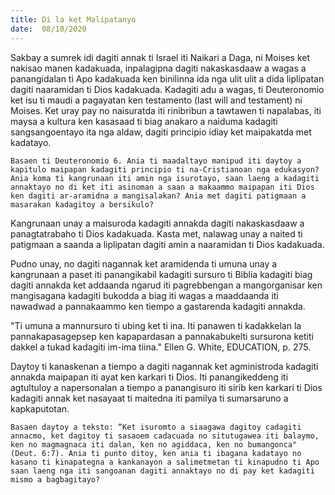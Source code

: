 ```yaml
---
title: Di la ket Malipatanyo
date:  08/10/2020
---
```


Sakbay a sumrek idi dagiti annak ti Israel iti Naikari a Daga, ni Moises ket nakisao manen kadakuada, inpalagipna dagiti nakaskasdaaw a wagas a panangidalan ti Apo kadakuada ken binilinna ida nga ulit ulit a dida liplipatan dagiti naaramidan ti Dios kadakuada. Kadagiti adu a wagas, ti Deuteronomio ket isu ti maudi a pagayatan ken testamento (last will and testament) ni Moises. Ket uray pay no naisuratda iti rinibribun a tawtawen ti napalabas, iti maysa a kultura ken kasasaad ti biag anakaro a naiduma kadagiti sangsangoentayo ita nga aldaw, dagiti principio idiay ket maipakatda met kadatayo.

`Basaen ti Deuteronomio 6. Ania ti maadaltayo manipud iti daytoy a kapitulo maipapan kadagiti principio ti na-Cristianoan nga edukasyon? Ania koma ti kangrunaan iti amin nga isurotayo, saan laeng a kadagiti annaktayo no di ket iti asinoman a saan a makaammo maipapan iti Dios ken dagiti ar-aramidna a mangisalakan? Ania met dagiti patigmaan a masarakan kadagitoy a bersikulo?`

Kangrunaan unay a maisuroda kadagiti annakda dagiti nakaskasdaaw a panagtatrabaho ti Dios kadakuada. Kasta met, nalawag unay a naited ti patigmaan a saanda a liplipatan dagiti amin a naaramidan ti Dios kadakuada.

Pudno unay, no dagiti nagannak ket aramidenda ti umuna unay a kangrunaan a paset iti panangikabil kadagiti sursuro ti Biblia kadagiti biag dagiti annakda ket addaanda ngarud iti pagrebbengan a mangorganisar ken mangisagana kadagiti bukodda a biag iti wagas a maaddaanda iti nawadwad a pannakaammo ken tiempo a gastarenda kadagiti annakda.

"Ti umuna a mannursuro ti ubing ket ti ina. Iti panawen ti kadakkelan la pannakapasagepsep ken kapapardasan a pannakabukelti sursurona ketiti dakkel a tukad kadagiti im-ima tiina." Ellen G. White, EDUCATION, p. 275.

Daytoy ti kanaskenan a tiempo a dagiti nagannak ket agministroda kadagiti annakda maipapan iti ayat ken karkari ti Dios. Iti panangikeddeng iti agtultuloy a napersonalan a tiempo a panangisuro iti sirib ken karkari ti Dios kadagiti annak ket nasayaat ti maitedna iti pamilya ti sumarsaruno a kapkaputotan.

`Basaen daytoy a teksto: “Ket isuromto a siаagawa dagitoy cadagiti annacmo, ket dagitoy ti sasaoem cadacuada no situtugawea iti balaymo, ken no magmagnaca iti dalan, ken no agiddaca, ken no bumangonca" (Deut. 6:7). Ania ti punto ditoy, ken ania ti ibagana kadatayo no kasano ti kinapategna a kankanayon a salimetmetan ti kinapudno ti Apo saan laeng nga iti sangoanan dagiti annaktayo no di pay ket kadagiti mismo a bagbagitayo?`